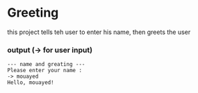 # Greeting

this project tells teh user to enter his name, then greets the user

### output (-> for user input)

```
--- name and greating ---
Please enter your name :
-> mouayed
Hello, mouayed!
```
